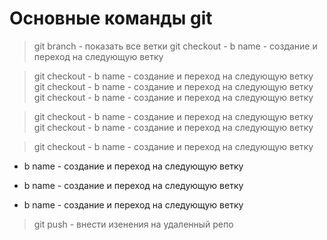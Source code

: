 # Основные команды git
>git branch - показать все ветки
>git checkout - b name - создание и переход на следующую ветку

>git checkout - b name - создание и переход на следующую ветку
>git checkout - b name - создание и переход на следующую ветку
>git checkout - b name - создание и переход на следующую ветку

>git checkout - b name - создание и переход на следующую ветку
>git checkout - b name - создание и переход на следующую ветку

>git checkout - b name - создание и переход на следующую ветку



- b name - создание и переход на следующую ветку






- b name - создание и переход на следующую ветку






- b name - создание и переход на следующую ветку

>git push - внести изенения на удаленный репо
